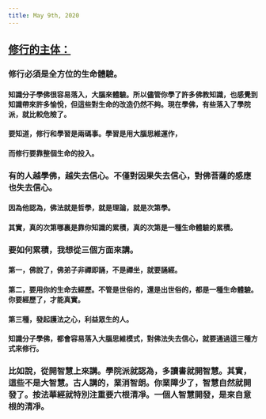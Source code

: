 ```yaml
---
title: May 9th, 2020
---
```


## [修行的主体：](https://kknews.cc/culture/9y3e26j.html)
### 修行必須是全方位的生命體驗。
#### 知識分子學佛很容易落入，大腦來體驗。所以儘管你學了許多佛教知識，也感覺到知識帶來許多愉悅，但這些對生命的改造仍然不夠。現在學佛，有些落入了學院派，就比較危險了。

#### 要知道，修行和學習是兩碼事。學習是用大腦思維運作，

#### 而修行要靠整個生命的投入。

### 有的人越學佛，越失去信心。不僅對因果失去信心，對佛菩薩的感應也失去信心。
#### 因為他認為，佛法就是哲學，就是理論，就是次第學。

#### 其實，真的次第哪裏是靠你知識的累積，真的次第是一種生命體驗的累積。

### 要如何累積，我想從三個方面來講。
#### 第一，佛說了，佛弟子非禪即誦，不是禪坐，就要誦經。

#### 第二，要用你的生命去經歷。不管是世俗的，還是出世俗的，都是一種生命體驗。你要經歷了，才能真實。

#### 第三種，發起護法之心，利益眾生的人。

#### 知識分子學佛，都會容易落入大腦思維模式，對佛法失去信心，就要通過這三種方式來修行。

### 比如說，從開智慧上來講。學院派就認為，多讀書就開智慧。其實，這些不是大智慧。古人講的，業消智朗。你業障少了，智慧自然就開發了。按法華經就特別注重要六根清凈。一個人智慧開發，是來自意根的清凈。
